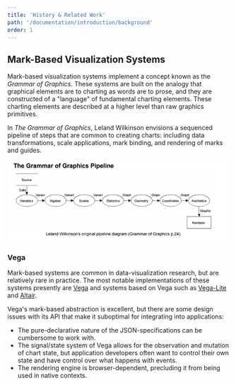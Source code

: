 ```yaml
---
title: 'History & Related Work'
path: '/documentation/introduction/background'
order: 1
---
```


## Mark-Based Visualization Systems

Mark-based visualization systems implement a concept known as the _Grammar of Graphics_. These systems are built on the analogy that graphical elements are to charting as words are to prose, and they are constructed of a "language" of fundamental charting elements. These charting elements are described at a higher level than raw graphics primitives.

In _The Grammar of Graphics_, Leland Wilkinson envisions a sequenced pipeline of steps that are common to creating charts: including data transformations, scale applications, mark binding, and rendering of marks and guides. 

![Leland Wilkinson's Grammar of Graphics Pipeline](/images/pipeline.png)

### Vega 
Mark-based systems are common in data-visualization research, but are relatively rare in practice. The most notable implementations of these systems presently are [Vega](http://vega.github.io/) and systems based on Vega such as [Vega-Lite](https://vega.github.io/vega-lite/) and [Altair](https://altair-viz.github.io/).

Vega's mark-based abstraction is excellent, but there are some design issues with its API that make it suboptimal for integrating into applications:

- The pure-declarative nature of the JSON-specifications can be cumbersome to work with.
- The signal/state system of Vega allows for the observation and mutation of chart state, but application developers often want to control their own state and have control over what happens with events.
- The rendering engine is browser-dependent, precluding it from being used in native contexts.
